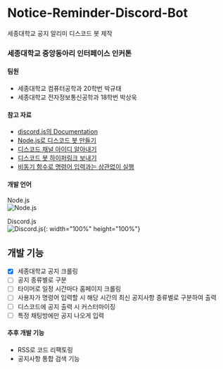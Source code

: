 # Notice-Reminder-Discord-Bot
세종대학교 공지 알리미 디스코드 봇 제작

### 세종대학교 중앙동아리 인터페이스 인커톤
#### 팀원
- 세종대학교 컴퓨터공학과 20학번 박규태
- 세종대학교 전자정보통신공학과 18학번 박상욱


#### 참고 자료
- [discord.js의 Documentation][1]
- [Node.js로 디스코드 봇 만들기][2]
- [디스코드 채널 아이디 알아내기][3]
- [디스코드 봇 하이퍼링크 보내기][4]
- [비동기 함수로 명령어 입력과는 상관없이 실행][5]

[1]:https://discord.js.org/#/
[2]:https://koras02.tistory.com/231
[3]:https://neony.tistory.com/3
[4]:https://www.codegrepper.com/code-examples/javascript/+discord.js+hyperlink+in+embed+title
[5]:https://devjhs.tistory.com/115

#### 개발 언어
Node.js <br>
![Node.js](https://img.shields.io/badge/Node.js-339933.svg?&style=for-the-badge&logo=Node.js&logoColor=white)

Discord.js <br>
![Discord.js](https://camo.githubusercontent.com/43c8d31f321f52cc3e408c29825789c848e7d6c636fef8ca7a856b9603666324/68747470733a2f2f7777772e706e6766696e642e636f6d2f706e67732f622f3130322d313032363939375f6a656666792d646973636f72646a732d646973636f72642d6a732d6c6f676f2d68642d706e672d646f776e6c6f61642e706e67){: width="100%" height="100%"}

## 개발 기능
- [X] 세종대학교 공지 크롤링
- [ ] 공지 종류별로 구분
- [ ] 타이머로 일정 시간마다 홈페이지 크롤링
- [ ] 사용자가 명령어 입력할 시 해당 시간의 최신 공지사항 종류별로 구분하여 출력
- [ ] 디스코드에 공지 출력 시 커스터마이징
- [ ] 특정 채팅방에만 공지 나오게 입력

#### 추후 개발 기능
- RSS로 코드 리팩토링
- 공지사항 통합 검색 기능
